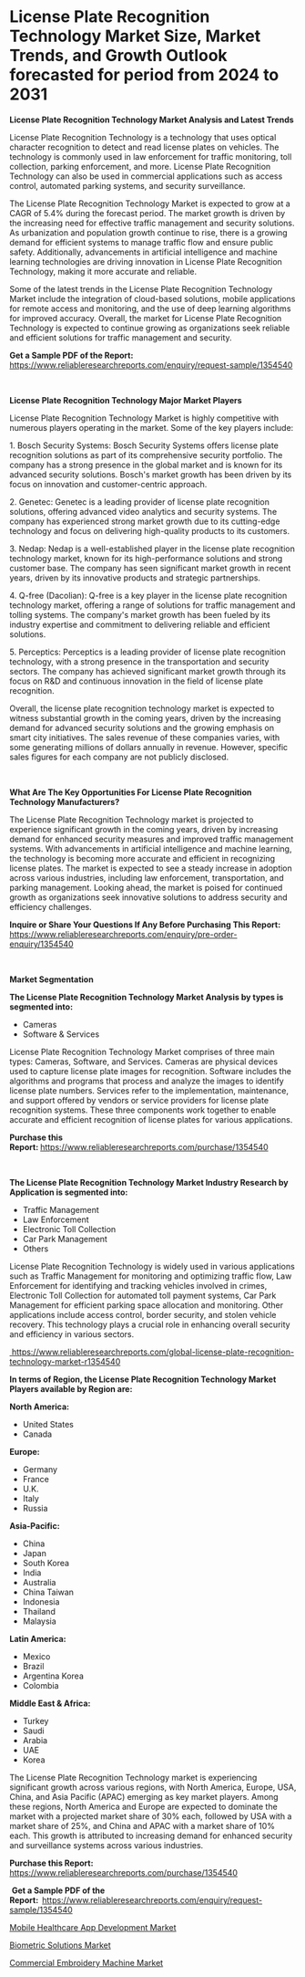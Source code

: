 <p><h1>License Plate Recognition Technology Market Size, Market Trends, and Growth Outlook forecasted for period from 2024 to 2031</h1></p><p><strong>License Plate Recognition Technology Market Analysis and Latest Trends</strong></p>
<p><p>License Plate Recognition Technology is a technology that uses optical character recognition to detect and read license plates on vehicles. The technology is commonly used in law enforcement for traffic monitoring, toll collection, parking enforcement, and more. License Plate Recognition Technology can also be used in commercial applications such as access control, automated parking systems, and security surveillance.</p><p>The License Plate Recognition Technology Market is expected to grow at a CAGR of 5.4% during the forecast period. The market growth is driven by the increasing need for effective traffic management and security solutions. As urbanization and population growth continue to rise, there is a growing demand for efficient systems to manage traffic flow and ensure public safety. Additionally, advancements in artificial intelligence and machine learning technologies are driving innovation in License Plate Recognition Technology, making it more accurate and reliable.</p><p>Some of the latest trends in the License Plate Recognition Technology Market include the integration of cloud-based solutions, mobile applications for remote access and monitoring, and the use of deep learning algorithms for improved accuracy. Overall, the market for License Plate Recognition Technology is expected to continue growing as organizations seek reliable and efficient solutions for traffic management and security.</p></p>
<p><strong>Get a Sample PDF of the Report:&nbsp;</strong> <a href="https://www.reliableresearchreports.com/enquiry/request-sample/1354540">https://www.reliableresearchreports.com/enquiry/request-sample/1354540</a></p>
<p>&nbsp;</p>
<p><strong>License Plate Recognition Technology Major Market Players</strong></p>
<p><p>License Plate Recognition Technology Market is highly competitive with numerous players operating in the market. Some of the key players include:</p><p>1. Bosch Security Systems: Bosch Security Systems offers license plate recognition solutions as part of its comprehensive security portfolio. The company has a strong presence in the global market and is known for its advanced security solutions. Bosch's market growth has been driven by its focus on innovation and customer-centric approach.</p><p>2. Genetec: Genetec is a leading provider of license plate recognition solutions, offering advanced video analytics and security systems. The company has experienced strong market growth due to its cutting-edge technology and focus on delivering high-quality products to its customers.</p><p>3. Nedap: Nedap is a well-established player in the license plate recognition technology market, known for its high-performance solutions and strong customer base. The company has seen significant market growth in recent years, driven by its innovative products and strategic partnerships.</p><p>4. Q-free (Dacolian): Q-free is a key player in the license plate recognition technology market, offering a range of solutions for traffic management and tolling systems. The company's market growth has been fueled by its industry expertise and commitment to delivering reliable and efficient solutions.</p><p>5. Perceptics: Perceptics is a leading provider of license plate recognition technology, with a strong presence in the transportation and security sectors. The company has achieved significant market growth through its focus on R&D and continuous innovation in the field of license plate recognition.</p><p>Overall, the license plate recognition technology market is expected to witness substantial growth in the coming years, driven by the increasing demand for advanced security solutions and the growing emphasis on smart city initiatives. The sales revenue of these companies varies, with some generating millions of dollars annually in revenue. However, specific sales figures for each company are not publicly disclosed.</p></p>
<p>&nbsp;</p>
<p><strong>What Are The Key Opportunities For License Plate Recognition Technology Manufacturers?</strong></p>
<p><p>The License Plate Recognition Technology market is projected to experience significant growth in the coming years, driven by increasing demand for enhanced security measures and improved traffic management systems. With advancements in artificial intelligence and machine learning, the technology is becoming more accurate and efficient in recognizing license plates. The market is expected to see a steady increase in adoption across various industries, including law enforcement, transportation, and parking management. Looking ahead, the market is poised for continued growth as organizations seek innovative solutions to address security and efficiency challenges.</p></p>
<p><strong>Inquire or Share Your Questions If Any Before Purchasing This Report:</strong> <a href="https://www.reliableresearchreports.com/enquiry/pre-order-enquiry/1354540">https://www.reliableresearchreports.com/enquiry/pre-order-enquiry/1354540</a></p>
<p>&nbsp;</p>
<p><strong>Market Segmentation</strong></p>
<p><strong>The License Plate Recognition Technology Market Analysis by types is segmented into:</strong></p>
<p><ul><li>Cameras</li><li>Software & Services</li></ul></p>
<p><p>License Plate Recognition Technology Market comprises of three main types: Cameras, Software, and Services. Cameras are physical devices used to capture license plate images for recognition. Software includes the algorithms and programs that process and analyze the images to identify license plate numbers. Services refer to the implementation, maintenance, and support offered by vendors or service providers for license plate recognition systems. These three components work together to enable accurate and efficient recognition of license plates for various applications.</p></p>
<p><strong>Purchase this Report:&nbsp;</strong><a href="https://www.reliableresearchreports.com/purchase/1354540">https://www.reliableresearchreports.com/purchase/1354540</a></p>
<p>&nbsp;</p>
<p><strong>The License Plate Recognition Technology Market Industry Research by Application is segmented into:</strong></p>
<p><ul><li>Traffic Management</li><li>Law Enforcement</li><li>Electronic Toll Collection</li><li>Car Park Management</li><li>Others</li></ul></p>
<p><p>License Plate Recognition Technology is widely used in various applications such as Traffic Management for monitoring and optimizing traffic flow, Law Enforcement for identifying and tracking vehicles involved in crimes, Electronic Toll Collection for automated toll payment systems, Car Park Management for efficient parking space allocation and monitoring. Other applications include access control, border security, and stolen vehicle recovery. This technology plays a crucial role in enhancing overall security and efficiency in various sectors.</p></p>
<p><a href="https://www.reliableresearchreports.com/global-license-plate-recognition-technology-market-r1354540">&nbsp;https://www.reliableresearchreports.com/global-license-plate-recognition-technology-market-r1354540</a></p>
<p><strong>In terms of Region, the License Plate Recognition Technology Market Players available by Region are:</strong></p>
<p>
    <p> <strong> North America: </strong>
        <ul>
            <li>United States</li>
            <li>Canada</li>
        </ul>
        </p> 
    <p> <strong> Europe: </strong>
        <ul>
            <li>Germany</li>
            <li>France</li>
            <li>U.K.</li>
            <li>Italy</li>
            <li>Russia</li>
        </ul>
        </p> 
    <p> <strong> Asia-Pacific: </strong>
        <ul>
            <li>China</li>
            <li>Japan</li>
            <li>South Korea</li>
            <li>India</li>
            <li>Australia</li>
            <li>China Taiwan</li>
            <li>Indonesia</li>
            <li>Thailand</li>
            <li>Malaysia</li>
        </ul>
        </p> 
    <p> <strong> Latin America: </strong>
        <ul>
            <li>Mexico</li>
            <li>Brazil</li>
            <li>Argentina Korea</li>
            <li>Colombia</li>
        </ul>
        </p> 
    <p> <strong> Middle East & Africa: </strong>
        <ul>
            <li>Turkey</li>
            <li>Saudi</li>
            <li>Arabia</li>
            <li>UAE</li>
            <li>Korea</li>
        </ul>
    </p>
    </p>
<p><p>The License Plate Recognition Technology market is experiencing significant growth across various regions, with North America, Europe, USA, China, and Asia Pacific (APAC) emerging as key market players. Among these regions, North America and Europe are expected to dominate the market with a projected market share of 30% each, followed by USA with a market share of 25%, and China and APAC with a market share of 10% each. This growth is attributed to increasing demand for enhanced security and surveillance systems across various industries.</p></p>
<p><strong>Purchase this Report: </strong><a href="https://www.reliableresearchreports.com/purchase/1354540">https://www.reliableresearchreports.com/purchase/1354540</a></p>
<p>&nbsp;<strong>Get a Sample PDF of the Report:&nbsp;&nbsp;</strong><a href="https://www.reliableresearchreports.com/enquiry/request-sample/1354540">https://www.reliableresearchreports.com/enquiry/request-sample/1354540</a></p>
<p><strong></strong></p>
<p><p><a href="https://github.com/edaunhshhs/Market-Research-Report-List-1/blob/main/mobile-healthcare-app-development-market.md">Mobile Healthcare App Development Market</a></p><p><a href="https://github.com/carolinehamilton5656/Market-Research-Report-List-1/blob/main/biometric-solutions-market.md">Biometric Solutions Market</a></p><p><a href="https://issuu.com/reportprime-2/docs/commercial-embroidery-machine-market-size-2030.ppt">Commercial Embroidery Machine Market</a></p></p>